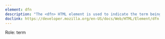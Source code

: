 ```yaml
---
element: dfn
description: "The <dfn> HTML element is used to indicate the term being defined within the context of a definition phrase or sentence. The ancestor <p> element, the <dt>/<dd> pairing, or the nearest <section> ancestor of the <dfn> element, is considered to be the definition of the term."
doclink: https://developer.mozilla.org/en-US/docs/Web/HTML/Element/dfn
---
```


<p class="mb-2">Role: term</p>
